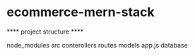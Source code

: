 # ecommerce-mern-stack

**** project structure **** 


 node_modules
 src 
   conterollers
   routes
   models
   app.js
   database

